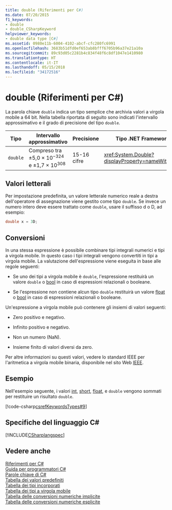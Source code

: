 ```yaml
---
title: double (Riferimenti per C#)
ms.date: 07/20/2015
f1_keywords:
- double
- double_CSharpKeyword
helpviewer_keywords:
- double data type [C#]
ms.assetid: 0980e11b-6004-4102-abcf-cfc280fc6991
ms.openlocfilehash: 3683b51dfd0ef653ab8bfff6705b96a37e21a10a
ms.sourcegitcommit: 89c93d05c2281b4c834f48f6c8df1047e1410980
ms.translationtype: HT
ms.contentlocale: it-IT
ms.lasthandoff: 05/15/2018
ms.locfileid: "34172516"
---
```

# <a name="double-c-reference"></a>double (Riferimenti per C#)
La parola chiave `double` indica un tipo semplice che archivia valori a virgola mobile a 64 bit. Nella tabella riportata di seguito sono indicati l'intervallo approssimativo e il grado di precisione del tipo `double`.  
  
|Tipo|Intervallo approssimativo|Precisione|Tipo .NET Framework|  
|----------|-----------------------|---------------|-------------------------|  
|`double`|Compreso tra ±5,0 × 10<sup>−324</sup> e ±1,7 × 10<sup>308</sup>|15-16 cifre|<xref:System.Double?displayProperty=nameWithType>|  
  
## <a name="literals"></a>Valori letterali  
 Per impostazione predefinita, un valore letterale numerico reale a destra dell'operatore di assegnazione viene gestito come tipo `double`. Se invece un numero intero deve essere trattato come `double`, usare il suffisso d o D, ad esempio:  
  
```csharp  
double x = 3D;  
```  
  
## <a name="conversions"></a>Conversioni  
 In una stessa espressione è possibile combinare tipi integrali numerici e tipi a virgola mobile. In questo caso i tipi integrali vengono convertiti in tipi a virgola mobile. La valutazione dell'espressione viene eseguita in base alle regole seguenti:  
  
-   Se uno dei tipi a virgola mobile è `double`, l'espressione restituirà un valore `double` o [bool](../../../csharp/language-reference/keywords/bool.md) in caso di espressioni relazionali o booleane.  
  
-   Se l'espressione non contiene alcun tipo `double` restituirà un valore [float](../../../csharp/language-reference/keywords/float.md) o [bool](../../../csharp/language-reference/keywords/bool.md) in caso di espressioni relazionali o booleane.  
  
 Un'espressione a virgola mobile può contenere gli insiemi di valori seguenti:  
  
-   Zero positivo e negativo.  
  
-   Infinito positivo e negativo.  
  
-   Non un numero (NaN).  
  
-   Insieme finito di valori diversi da zero.  
  
 Per altre informazioni su questi valori, vedere lo standard IEEE per l'aritmetica a virgola mobile binaria, disponibile nel sito Web [IEEE](http://www.ieee.org).  
  
## <a name="example"></a>Esempio  
 Nell'esempio seguente, i valori [int](../../../csharp/language-reference/keywords/int.md), [short](../../../csharp/language-reference/keywords/short.md), [float](../../../csharp/language-reference/keywords/float.md), e `double` vengono sommati per restituire un risultato `double`.  
  
 [!code-csharp[csrefKeywordsTypes#9](../../../csharp/language-reference/keywords/codesnippet/CSharp/double_1.cs)]  
  
## <a name="c-language-specification"></a>Specifiche del linguaggio C#  
 [!INCLUDE[CSharplangspec](~/includes/csharplangspec-md.md)]  
  
## <a name="see-also"></a>Vedere anche  
 [Riferimenti per C#](../../../csharp/language-reference/index.md)  
 [Guida per programmatori C#](../../../csharp/programming-guide/index.md)  
 [Parole chiave di C#](../../../csharp/language-reference/keywords/index.md)  
 [Tabella dei valori predefiniti](../../../csharp/language-reference/keywords/default-values-table.md)  
 [Tabella dei tipi incorporati](../../../csharp/language-reference/keywords/built-in-types-table.md)  
 [Tabella dei tipi a virgola mobile](../../../csharp/language-reference/keywords/floating-point-types-table.md)  
 [Tabella delle conversioni numeriche implicite](../../../csharp/language-reference/keywords/implicit-numeric-conversions-table.md)  
 [Tabella delle conversioni numeriche esplicite](../../../csharp/language-reference/keywords/explicit-numeric-conversions-table.md)
